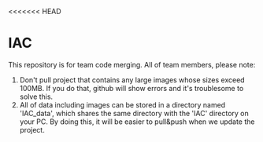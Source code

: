 <<<<<<< HEAD
# IAC
This repository is for team code merging.
All of team members, please note:
1. Don't pull project that contains any large images whose sizes exceed 100MB. If you do that, github will show errors and it's troublesome to solve this.
2. All of data including images can be stored in a directory named 'IAC_data', which shares the same directory with the 'IAC' directory on your PC. By doing this, it will be easier to pull&push when we update the project.
